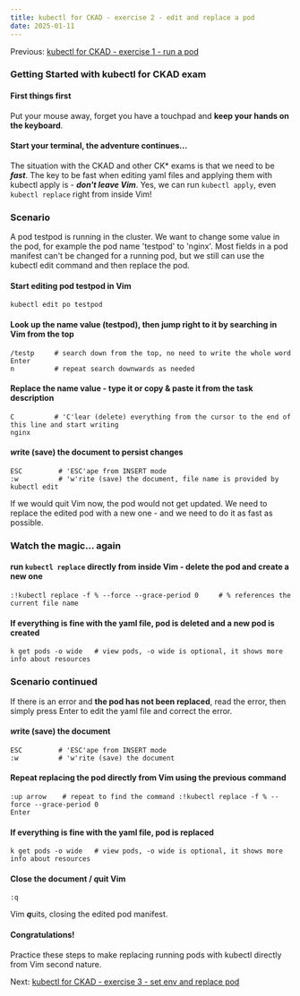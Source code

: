 ```yaml
---
title: kubectl for CKAD - exercise 2 - edit and replace a pod
date: 2025-01-11
---
```

Previous: [kubectl for CKAD - exercise 1 - run a pod](https://miroberes.github.io/CKAD-Exam-Tips/CKAD-Exam-Tips-kubectl-exercises/CKAD-Exam-Tips-kubectl-exercises-001-run-a-pod.html)
### Getting Started with kubectl for CKAD exam

#### First things first
Put your mouse away, forget you have a touchpad and **keep your hands on the keyboard**.

####  Start your terminal, the adventure continues... 

The situation with the CKAD and other CK* exams is that we need to be ***fast***.
The key to be fast when editing yaml files and applying them with kubectl apply is - ***don't leave Vim***.
Yes, we can run `kubectl apply`, even `kubectl replace` right from inside Vim!

### Scenario
A pod testpod is running in the cluster. We want to change some value in the pod, for example the pod name 'testpod' to 'nginx'.
Most fields in a pod manifest can't be changed for a running pod, but we still can use the kubectl edit command and then replace the pod.
#### Start editing pod testpod in Vim
```
kubectl edit po testpod
```

#### Look up the name value (testpod), then jump right to it by searching in Vim from the top
```
/testp     # search down from the top, no need to write the whole word
Enter
n          # repeat search downwards as needed
```

#### Replace the name value - type it or copy & paste it from the task description
```
C          # 'C'lear (delete) everything from the cursor to the end of this line and start writing
nginx
```

#### ***w***rite (save) the document to persist changes
```
ESC         # 'ESC'ape from INSERT mode 
:w          # 'w'rite (save) the document, file name is provided by kubectl edit
```

If we would quit Vim now, the pod would not get updated. We need to replace the edited pod with a new one - and we need to do it as fast as possible.
### Watch the magic... again
#### run `kubectl replace` directly from inside Vim - delete the pod and create a new one
```
:!kubectl replace -f % --force --grace-period 0     # % references the current file name
```

#### If everything is fine with the yaml file, pod is deleted and a new pod is created
```
k get pods -o wide   # view pods, -o wide is optional, it shows more info about resources
```

### Scenario continued
If there is an error and **the pod has not been replaced**, read the error, then simply press Enter to edit the yaml file and correct the error.

#### ***w***rite (save) the document
```
ESC         # 'ESC'ape from INSERT mode 
:w          # 'w'rite (save) the document
```

#### Repeat replacing the pod directly from Vim using the previous command
```
:up arrow    # repeat to find the command :!kubectl replace -f % --force --grace-period 0
Enter
```

#### If everything is fine with the yaml file, pod is replaced
```
k get pods -o wide   # view pods, -o wide is optional, it shows more info about resources
```

#### Close the document / ***q***uit Vim
```
:q
```
Vim ***q***uits, closing the edited pod manifest.

#### Congratulations!
Practice these steps to make replacing running pods with kubectl directly from Vim second nature.

Next: [kubectl for CKAD - exercise 3 - set env and replace pod](https://miroberes.github.io/CKAD-Exam-Tips/CKAD-Exam-Tips-kubectl-exercises/CKAD-Exam-Tips-kubectl-exercises-003-set-env-replace-pod.html)
